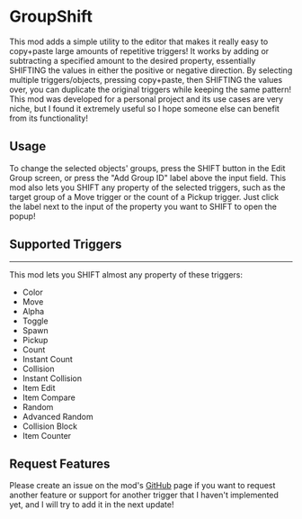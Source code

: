 # GroupShift

This mod adds a simple utility to the editor that makes it really easy to copy+paste large amounts of repetitive triggers! It works by adding or subtracting a specified amount to the desired property, essentially <cj>SHIFTING</c> the values in either the positive or negative direction. By selecting multiple triggers/objects, pressing copy+paste, then <cj>SHIFTING</c> the values over, you can duplicate the original triggers while keeping the same pattern! This mod was developed for a personal project and its use cases are very niche, but I found it extremely useful so I hope someone else can benefit from its functionality!

## Usage

To change the selected objects' groups, press the <cj>SHIFT</c> button in the Edit Group screen, or press the "Add Group ID" <cg>label</c> above the input field. This mod also lets you <cj>SHIFT</c> any property of the selected triggers, such as the target group of a Move trigger or the count of a Pickup trigger. Just click the <cg>label</c> next to the input of the property you want to <cj>SHIFT</c> to open the popup!

## Supported Triggers

***

This mod lets you <cj>SHIFT</c> almost any property of these triggers:

 * Color
 * Move
 * Alpha
 * Toggle
 * Spawn
 * Pickup
 * Count
 * Instant Count
 * Collision
 * Instant Collision
 * Item Edit
 * Item Compare
 * Random
 * Advanced Random
 * Collision Block
 * Item Counter

## Request Features

Please create an issue on the mod's [GitHub](https://github.com/glow13/GroupShift/issues) page if you want to request another feature or support for another trigger that I haven't implemented yet, and I will try to add it in the next update!